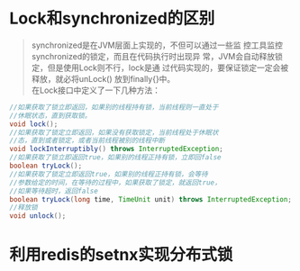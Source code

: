 # Lock和synchronized的区别
>synchronized是在JVM层面上实现的，不但可以通过一些监
控工具监控synchronized的锁定，而且在代码执行时出现异
常，JVM会自动释放锁定，但是使用Lock则不行，lock是通
过代码实现的，要保证锁定一定会被释放，就必将unLock()
放到finally{}中。<br>
在Lock接口中定义了一下几种方法：
```java
//如果获取了锁立即返回，如果别的线程持有锁，当前线程则一直处于
//休眠状态，直到获取锁。
void lock();
//如果获取了锁定立即返回，如果没有获取锁定，当前线程处于休眠状
//态，直到或者锁定，或者当前线程被别的线程中断
void lockInterruptibly() throws InterruptedException;
//如果获取了锁立即返回true，如果别的线程正持有锁，立即回false
boolean tryLock();
//如果获取了锁定立即返回true，如果别的线程正持有锁，会等待
//参数给定的时间，在等待的过程中，如果获取了锁定，就返回true，
//如果等待超时，返回false
boolean tryLock(long time, TimeUnit unit) throws InterruptedException;
//释放锁
void unlock();
```

# 利用redis的setnx实现分布式锁
